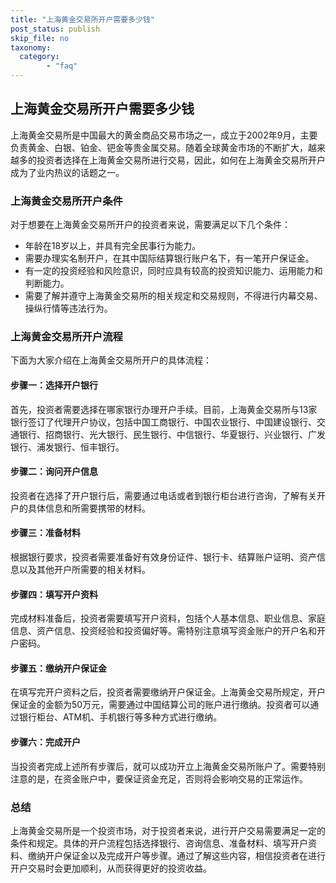 ```yaml
---
title: "上海黄金交易所开户需要多少钱"
post_status: publish
skip_file: no
taxonomy:
  category:
        - "faq"
---
```


## 上海黄金交易所开户需要多少钱

上海黄金交易所是中国最大的黄金商品交易市场之一，成立于2002年9月，主要负责黄金、白银、铂金、钯金等贵金属交易。随着全球黄金市场的不断扩大，越来越多的投资者选择在上海黄金交易所进行交易，因此，如何在上海黄金交易所开户成为了业内热议的话题之一。

### 上海黄金交易所开户条件

对于想要在上海黄金交易所开户的投资者来说，需要满足以下几个条件：

- 年龄在18岁以上，并具有完全民事行为能力。
- 需要办理实名制开户，在其中国际结算银行账户名下，有一笔开户保证金。
- 有一定的投资经验和风险意识，同时应具有较高的投资知识能力、运用能力和判断能力。
- 需要了解并遵守上海黄金交易所的相关规定和交易规则，不得进行内幕交易、操纵行情等违法行为。

### 上海黄金交易所开户流程

下面为大家介绍在上海黄金交易所开户的具体流程：

#### 步骤一：选择开户银行

首先，投资者需要选择在哪家银行办理开户手续。目前，上海黄金交易所与13家银行签订了代理开户协议，包括中国工商银行、中国农业银行、中国建设银行、交通银行、招商银行、光大银行、民生银行、中信银行、华夏银行、兴业银行、广发银行、浦发银行、恒丰银行。

#### 步骤二：询问开户信息

投资者在选择了开户银行后，需要通过电话或者到银行柜台进行咨询，了解有关开户的具体信息和所需要携带的材料。

#### 步骤三：准备材料

根据银行要求，投资者需要准备好有效身份证件、银行卡、结算账户证明、资产信息以及其他开户所需要的相关材料。

#### 步骤四：填写开户资料

完成材料准备后，投资者需要填写开户资料，包括个人基本信息、职业信息、家庭信息、资产信息、投资经验和投资偏好等。需特别注意填写资金账户的开户名和开户密码。

#### 步骤五：缴纳开户保证金

在填写完开户资料之后，投资者需要缴纳开户保证金。上海黄金交易所规定，开户保证金的金额为50万元，需要通过中国结算公司的账户进行缴纳。投资者可以通过银行柜台、ATM机、手机银行等多种方式进行缴纳。

#### 步骤六：完成开户

当投资者完成上述所有步骤后，就可以成功开立上海黄金交易所账户了。需要特别注意的是，在资金账户中，要保证资金充足，否则将会影响交易的正常运作。

### 总结

上海黄金交易所是一个投资市场，对于投资者来说，进行开户交易需要满足一定的条件和规定。具体的开户流程包括选择银行、咨询信息、准备材料、填写开户资料、缴纳开户保证金以及完成开户等步骤。通过了解这些内容，相信投资者在进行开户交易时会更加顺利，从而获得更好的投资收益。
